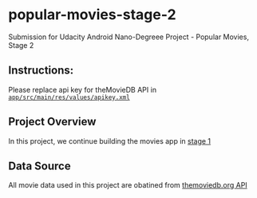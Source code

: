 # popular-movies-stage-2
Submission for Udacity Android Nano-Degreee Project - Popular Movies, Stage 2


## Instructions:
Please replace api key for theMovieDB API in [`app/src/main/res/values/apikey.xml`](https://github.com/amannpandey/Popular-Movie-Stage-2/blob/master/app/src/main/res/values/apikey.xml)



## Project Overview
In this project, we continue building the movies app in [stage 1](https://github.com/amannpandey/Popular-Movie-Stage-1)



## Data Source
All movie data used in this project are obatined from [themoviedb.org API](https://www.themoviedb.org/documentation/api)
